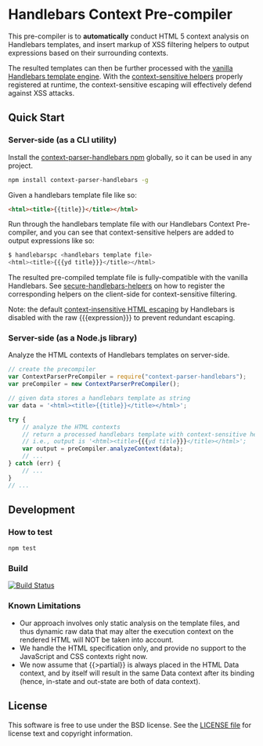 Handlebars Context Pre-compiler
===============================
This pre-compiler is to **automatically** conduct HTML 5 context analysis on Handlebars templates, and insert markup of XSS filtering helpers to output expressions based on their surrounding contexts. 

The resulted templates can then be further processed with the [vanilla Handlebars template engine](http://handlebarsjs.com). With the [context-sensitive helpers](https://www.npmjs.com/package/secure-handlebars-helpers) properly registered at runtime, the context-sensitive escaping will effectively defend against XSS attacks.

## Quick Start

### Server-side (as a CLI utility)

Install the [context-parser-handlebars npm](https://www.npmjs.com/package/context-parser-handlebars) globally, so it can be used in any project.
```sh
npm install context-parser-handlebars -g
```

Given a handlebars template file like so:
```html
<html><title>{{title}}</title></html>
```

Run through the handlebars template file with our Handlebars Context Pre-compiler, and you can see that context-sensitive helpers are added to output expressions like so:
```sh
$ handlebarspc <handlebars template file>
<html><title>{{{yd title}}}</title></html>
```

The resulted pre-compiled template file is fully-compatible with the vanilla Handlebars. See [secure-handlebars-helpers](https://www.npmjs.com/package/secure-handlebars-helpers) on how to register the corresponding helpers on the client-side for context-sensitive filtering.

Note: the default [context-insensitive HTML escaping](http://handlebarsjs.com/#html-escaping) by Handlebars is disabled with the raw {{{expression}}} to prevent redundant escaping.

### Server-side (as a Node.js library)

Analyze the HTML contexts of Handlebars templates on server-side.
```javascript
// create the precompiler
var ContextParserPreCompiler = require("context-parser-handlebars");
var preCompiler = new ContextParserPreCompiler();

// given data stores a handlebars template as string
var data = '<html><title>{{title}}</title></html>';

try {
    // analyze the HTML contexts
    // return a processed handlebars template with context-sensitive helpers added! 
    // i.e., output is '<html><title>{{{yd title}}}</title></html>';
    var output = preCompiler.analyzeContext(data);
    // ...
} catch (err) {
    // ...
}
// ...
```

## Development

### How to test
```sh
npm test
```

### Build

[![Build Status](https://travis-ci.org/yahoo/context-parser-handlebars.svg?branch=master)](https://travis-ci.org/yahoo/context-parser-handlebars)

### Known Limitations

- Our approach involves only static analysis on the template files, and thus dynamic raw data that may alter the execution context on the rendered HTML will NOT be taken into account.
- We handle the HTML specification only, and provide no support to the JavaScript and CSS contexts right now.
- We now assume that {{>partial}} is always placed in the HTML Data context, and by itself will result in the same Data context after its binding (hence, in-state and out-state are both of data context). 

## License

This software is free to use under the BSD license.
See the [LICENSE file](./LICENSE) for license text and copyright information.

